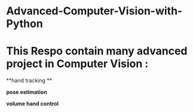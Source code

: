 # Advanced-Computer-Vision-with-Python 
# This Respo contain many advanced project in Computer Vision :

**hand  tracking **

**pose estimation**


**volume hand control**


